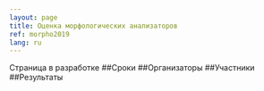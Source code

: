 ```yaml
---
layout: page
title: Оценка морфологических анализаторов
ref: morpho2019
lang: ru
---
```

Страница в разработке
##Сроки
##Организаторы
##Участники
##Результаты